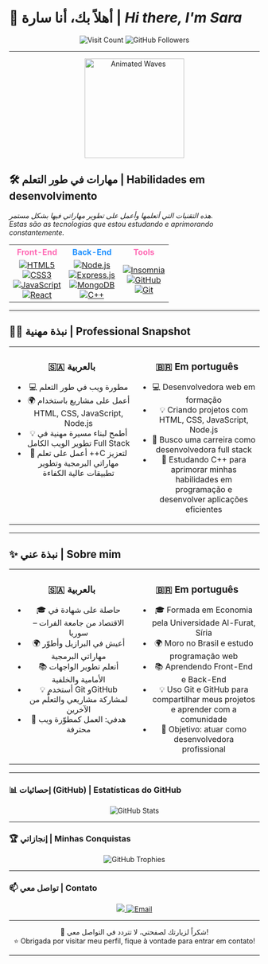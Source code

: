  # 👋 **أهلاً بك، أنا سارة** | *Hi there, I'm Sara*



<!--
<p align="center">
  <img src="https://raw.githubusercontent.com/Sara-source01/Sara-source01/main/assets/Image.png" alt="Banner" width="80%" />
</p>
-->
<p align="center">
  <img src="https://visitor-badge.laobi.icu/badge?page_id=Sara-source01" alt="Visit Count" />
  <img src="https://img.shields.io/github/followers/Sara-source01?label=Followers&style=social" alt="GitHub Followers" />
</p>

---

<p align="center">
  <img src="https://media.giphy.com/media/26xBwdIuRJiAIqHwA/giphy.gif" alt="Animated Waves" width="200" />
</p>

## 🛠️ مهارات في طور التعلم | Habilidades em desenvolvimento

*هذه التقنيات التي أتعلمها وأعمل على تطوير مهاراتي فيها بشكل مستمر.*  
*Estas são as tecnologias que estou estudando e aprimorando constantemente.*


<table align="center">
  <tr>
    <th align="center" style="color:#FF69B4;">Front-End</th>
    <th align="center" style="color:#1E90FF;">Back-End</th>
    <th align="center" style="color:#FF69B4;">Tools</th>
  </tr>
  <tr>
    <td align="center">
      <a href="https://developer.mozilla.org/en-US/docs/Web/HTML" target="_blank">
        <img src="https://img.shields.io/badge/HTML5-%23E34F26?style=flat-square&logo=html5&logoColor=white" alt="HTML5" />
      </a><br/>
      <a href="https://developer.mozilla.org/en-US/docs/Web/CSS" target="_blank">
        <img src="https://img.shields.io/badge/CSS3-%231572B6?style=flat-square&logo=css3&logoColor=white" alt="CSS3" />
      </a><br/>
      <a href="https://developer.mozilla.org/en-US/docs/Web/JavaScript" target="_blank">
        <img src="https://img.shields.io/badge/JavaScript-%23F7DF1E?style=flat-square&logo=javascript&logoColor=black" alt="JavaScript" />
      </a><br/>
      <a href="https://reactjs.org/" target="_blank">
        <img src="https://img.shields.io/badge/React-18.2.0-20232A?style=flat-square&logo=react&logoColor=white" alt="React" />
      </a>
    </td>
    <td align="center">
      <a href="https://nodejs.org/" target="_blank">
        <img src="https://img.shields.io/badge/Node.js-18.15.0-green?style=flat-square&logo=node.js&logoColor=white" alt="Node.js" />
      </a><br/>
      <a href="https://expressjs.com/" target="_blank">
        <img src="https://img.shields.io/badge/Express.js-%23404d59?style=flat-square&logo=express&logoColor=white" alt="Express.js" />
      </a><br/>
      <a href="https://www.mongodb.com/" target="_blank">
        <img src="https://img.shields.io/badge/MongoDB-%2347A248?style=flat-square&logo=mongodb&logoColor=white" alt="MongoDB" />
      </a><br/>
      <a href="https://isocpp.org/" target="_blank">
        <img src="https://img.shields.io/badge/C++-00599C?style=flat-square&logo=c%2B%2B&logoColor=white" alt="C++" />
      </a>
    </td>
    <td align="center">
      <a href="https://insomnia.rest/" target="_blank">
        <img src="https://img.shields.io/badge/Insomnia-%2340B4D4?style=flat-square&logo=insomnia&logoColor=white" alt="Insomnia" />
      </a><br/>
      <a href="https://github.com/" target="_blank">
        <img src="https://img.shields.io/badge/GitHub-100000?style=flat-square&logo=github&logoColor=white" alt="GitHub" />
      </a><br/>
      <a href="https://git-scm.com/" target="_blank">
        <img src="https://img.shields.io/badge/Git-%23F05032?style=flat-square&logo=git&logoColor=white" alt="Git" />
      </a>
    </td>
  </tr>
</table>



---



## 👩‍💻 نبذة مهنية | Professional Snapshot



<table>
  <tr>
    <td align="center" valign="top" width="50%">
           
  ### 🇸🇦 بالعربية
  
          
            
  - 💻 مطورة ويب في طور التعلم  
  - 🌍 أعمل على مشاريع باستخدام HTML, CSS, JavaScript, Node.js  
  - 💡 أطمح لبناء مسيرة مهنية في تطوير الويب الكامل Full Stack  
  - 📘 أعمل على تعلم ++C لتعزيز مهاراتي البرمجية وتطوير تطبيقات عالية الكفاءة   
  
  
    
  
  </td>
    <td align="center" valign="top" width="50%">
      
  ### 🇧🇷 Em português
  
  -  💻 Desenvolvedora web em formação  
  - 💡 Criando projetos com HTML, CSS, JavaScript, Node.js  
  - 🌱 Busco uma carreira como desenvolvedora full stack  
  - 📘 Estudando C++ para aprimorar minhas habilidades em programação e desenvolver aplicações eficientes 
    
  </td>
  </tr>
</table>



---


## ✨ نبذة عني | Sobre mim

<table>
  <tr>
    <td align="center" valign="top" width="50%">
      
  ### 🇸🇦 بالعربية
  
  - 🎓 حاصلة على شهادة في الاقتصاد من جامعة الفرات – سوريا  
  - 🌍 أعيش في البرازيل وأطوّر مهاراتي البرمجية  
  - 📚 أتعلم تطوير الواجهات الأمامية والخلفية  
  - 💡 أستخدم Git وGitHub لمشاركة مشاريعي والتعلّم من الآخرين  
  - 🎯 هدفي: العمل كمطوّرة ويب محترفة  
  
  </td>
    <td align="center" valign="top" width="50%">
      
  ### 🇧🇷 Em português
  
  - 🎓 Formada em Economia pela Universidade Al-Furat, Síria  
  - 🌍 Moro no Brasil e estudo programação web  
  - 📚 Aprendendo Front-End e Back-End  
  - 💡 Uso Git e GitHub para compartilhar meus projetos e aprender com a comunidade  
  - 🎯 Objetivo: atuar como desenvolvedora profissional  
  
  </td>
  </tr>
</table>

---

<!--### 🛠️ المهارات | Skills

**Front-End:** HTML5, CSS3, JavaScript, React  
**Back-End:** Node.js, Express, MongoDB  
**Tools:** Git, GitHub, VS Code, Postman, Insomnia

---
-->
<!--### 🌐 مشاريعي | Meus Projetos

<p align="center">
  <a href="https://github.com/Sara-source01/Meu-portfolio" target="_blank">
    <img src="https://img.shields.io/badge/Meu%20Portfólio-FF69B4?style=for-the-badge" alt="Portfolio" />
  </a>
  <a href="https://github.com/Sara-source01/Contacts-API-Toti" target="_blank">
    <img src="https://img.shields.io/badge/Contact%20Manager-00CED1?style=for-the-badge" alt="Contact Manager" />
  </a>
  <a href="https://github.com/Sara-source01/Receita-de-frango-HTML" target="_blank">
    <img src="https://img.shields.io/badge/Receita%20de%20Frango-FFA07A?style=for-the-badge" alt="Receita de Frango" />
  </a>
</p>

---
-->
### 📊 إحصائيات (GitHub) | Estatísticas do GitHub


<p align="center">
  <img src="https://github-readme-stats.vercel.app/api?username=Sara-source01&show_icons=true&theme=tokyonight" alt="GitHub Stats" />
</p>

---


### 🏆 إنجازاتي | Minhas Conquistas

<!--
<p align="center">
  <img src="https://github-profile-trophy.vercel.app/?username=Sara-source01&theme=tokyonight&row=1&column=5" alt="GitHub Trophies" />
</p>
-->


<p align="center">
  <img src="https://github-profile-trophy.vercel.app/?username=Sara-source01&theme=radical&row=2&column=3" alt="GitHub Trophies" />
</p>



<!--
<p align="center">
  <img src="https://github-profile-trophy.vercel.app/?username=Sara-source01&theme=flat" alt="GitHub Trophies" />
</p>
-->


---


### 📫 تواصل معي | Contato

<p align="center">
  <a href="https://linkedin.com/in/sara-ebrahim-george-24759b324" target="_blank">
    <img src="https://img.shields.io/badge/LinkedIn-blue?style=flat-square&logo=linkedin&logoColor=white" />
  </a>
 <a href="mailto:sara.ebrahim.george@gmail.com">
  <img src="https://img.shields.io/badge/Email-D14836?style=flat-square&logo=gmail&logoColor=white" alt="Email" />
</a>
</p>

<!--
<p align="center">
  <a href="https://linkedin.com/in/sara-ebrahim-george-24759b324" target="_blank" style="margin-right:15px;">
    <img src="https://cdn.jsdelivr.net/npm/simple-icons@v9/icons/linkedin.svg" alt="LinkedIn" width="24" />
    LinkedIn
  </a>  
  <br>
  <a href="mailto:sara.ebrahim.george@gmail.com">
    <img src="https://cdn.jsdelivr.net/npm/simple-icons@v9/icons/gmail.svg" alt="Email" width="24" />
    sara.ebrahim.george@gmail.com
  </a>
</p>
-->

---

<p align="center">
  🌟 شكراً لزيارتك لصفحتي، لا تتردد في التواصل معي!  
  <br/>⭐ Obrigada por visitar meu perfil, fique à vontade para entrar em contato!
</p>



---
